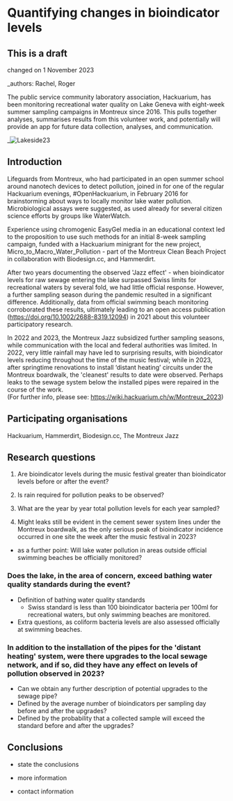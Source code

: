 # Quantifying changes in bioindicator levels

## This is a draft

changed on 1 November 2023

_authors: Rachel, Roger



The public service community laboratory association, Hackuarium, has been monitoring recreational water quality on Lake Geneva with eight-week summer sampling campaigns in Montreux since 2016. This pulls together analyses, summarises results from this volunteer work, and potentially will provide an app for future data collection, analyses, and communication.

_![Lakeside23](https://github.com/rachelaronoff/qualite-deauRA/assets/48484650/9a37a1a8-3a39-49b9-9153-45341c408ea5)
## Introduction

Lifeguards from Montreux, who had participated in an open summer school around nanotech devices to detect pollution, joined in for one of the regular Hackuarium evenings, #OpenHackuarium, in February 2016 for brainstorming about ways to locally monitor lake water pollution.  Microbiological assays were suggested, as used already for several citizen science efforts by groups like WaterWatch. 

Experience using chromogenic EasyGel media in an educational context led to the proposition to use such methods for an initial 8-week sampling campaign, funded with a Hackuarium minigrant for the new project, Micro_to_Macro_Water_Pollution - part of the Montreux Clean Beach Project in collaboration with Biodesign.cc, and Hammerdirt.  

After two years documenting the observed 'Jazz effect' - when bioindicator levels for raw sewage entering the lake surpassed Swiss limits for recreational waters by several fold, we had little official response.  However, a further sampling season during the pandemic resulted in a significant difference. Additionally, data from official swimming beach monitoring corroborated these results, ultimately leading to an open access publication (https://doi.org/10.1002/2688-8319.12094) in 2021 about this volunteer participatory research. 

In 2022 and 2023, the Montreux Jazz subsidized further sampling seasons, while communication with the local and federal authorities was limited. In 2022, very little rainfall may have led to surprising results, with bioindicator levels reducing throughout the time of the music festival; while in 2023, after springtime renovations to install ‘distant heating’ circuits under the Montreux boardwalk, the 'cleanest' results to date were observed.  Perhaps leaks to the sewage system below the installed pipes were repaired in the course of the work.   
(For further info, please see: https://wiki.hackuarium.ch/w/Montreux_2023)



## Participating organisations

Hackuarium, Hammerdirt, Biodesign.cc, The Montreux Jazz 


## Research questions

1) Are bioindicator levels during the music festival greater than bioindicator levels before or after the event?

2) Is rain required for pollution peaks to be observed?

3) What are the year by year total pollution levels for each year sampled?  

3) Might leaks still be evident in the cement sewer system lines under the Montreux boardwalk, as the only serious peak of bioindicator incidence occurred in one site the week after the music festival in 2023?

- as a further point: Will lake water pollution in areas outside official swimming beaches be officially monitored?


### Does the lake, in the area of concern, exceed bathing water quality standards during the event?

* Definition of bathing water quality standards
  - Swiss standard is less than 100 bioindicator bacteria per 100ml for recreational waters, but only swimming beaches are monitored.
* Extra questions, as coliform bacteria levels are also assessed officially at swimming beaches.



### In addition to the installation of the pipes for the 'distant heating' system, were there upgrades to the local sewage network, and if so, did they have any effect on levels of pollution observed in 2023?

* Can we obtain any further description of potential upgrades to the sewage pipe?
* Defined by the average number of bioindicators per sampling day before and after the upgrades?
* Defined by the probability that a collected sample will exceed the standard before and after the upgrades?

## Conclusions

* state the conclusions
  
* more information
* contact information
